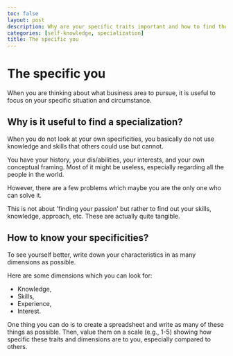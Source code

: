 ```yaml
---
toc: false
layout: post
description: Why are your specific traits important and how to find them?
categories: [self-knowledge, specialization]
title: The specific you
---
```

# The specific you

When you are thinking about what business area to pursue, it is useful to focus on your specific situation and circumstance. 

## Why is it useful to find a specialization?

When you do not look at your own specificities, you basically do not use knowledge and skills that others could use but cannot.

You have your history, your dis/abilities, your interests, and your own conceptual framing. Most of it might be useless, especially regarding all the people in the world.

However, there are a few problems which maybe you are the only one who can solve it.

This is not about 'finding your passion' but rather to find out your skills, knowledge, approach, etc. These are actually quite tangible.

## How to know your specificities?

To see yourself better, write down your characteristics in as many dimensions as possible.

Here are some dimensions which you can look for:
- Knowledge,
- Skills,
- Experience,
- Interest.

One thing you can do is to create a spreadsheet and write as many of these things as possible. Then, value them on a scale (e.g., 1-5) showing how specific these traits and dimensions are to you, especially compared to others.
